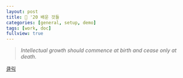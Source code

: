 ```yaml
---
layout: post
title: 🌵 '20 배운 것들
categories: [general, setup, demo]
tags: [work, doc]
fullview: true
---
```


> <cite>Intellectual growth should commence at birth and cease only at death.</cite>

<a class="btn btn-default" href="https://jnuho.github.io/learn">클릭</a>
